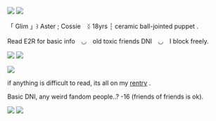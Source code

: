 ![](https://i.postimg.cc/J4X3756H/Untitled3024-20250725141546.png)
![](https://i.postimg.cc/Hj1y8FZc/Untitled3025-20250725141954.png)

「 Glim 」꒱ Aster ; Cossie　ᛝ 18yrs ┆ ceramic ball-jointed puppet .

Read E2R for basic info　◡　old toxic friends DNI　◡　I block freely.

![](https://i.postimg.cc/Hj1y8FZc/Untitled3025-20250725141954.png)
![](https://i.postimg.cc/c1f46C3C/Untitled3027-20250725145211.png)

![](https://i.postimg.cc/Hj1y8FZc/Untitled3025-20250725141954.png)

if anything is difficult to read, its all on my [rentry](https://rentry.co/glimcord) .

Basic DNI, any weird fandom people..?  -16 (friends of friends is ok).

![](https://i.postimg.cc/Hj1y8FZc/Untitled3025-20250725141954.png)
![](https://i.postimg.cc/fLFXDVYv/Untitled3024-20250725141920.png)
